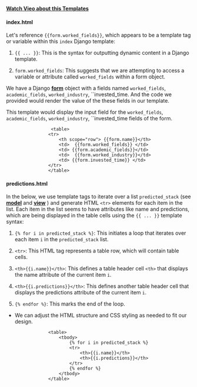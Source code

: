 **[Watch Vieo about this Templates](https://youtu.be/MxpcVszpVgc?si=wYy1lsKjOILYT3l0)**

#### index.html

Let's reference `{{form.worked_fields}}`, which appears to be a template tag or variable within this `index` Django template:

1) `{{ ... }}`: This is the syntax for outputting dynamic content in a Django template.

2) `form.worked_fields`: This suggests that we are attempting to access a variable or attribute called `worked_fields` within a form object.

We have a Django **[form](https://github.com/Khosiyat/GeekyPinkers/blob/main/form_document.md)** object with a fields named `worked_fields`, `academic_fields`, `worked_industry`, ``invested_time. And the code we provided would render the value of the these fields in our template.

This template would display the input field for the `worked_fields`, `academic_fields`, `worked_industry`, ``invested_time  fields of the form.

```
                 <table>
                <tr> 
                    <th scope="row"> {{form.name}}</th>
                    <td>  {{form.worked_fields}} </td>
                    <td> {{form.academic_fields}}</td>
                    <td>  {{form.worked_industry}}</td>
                    <td> {{form.invested_time}} </td>
                </tr>
                </table>
```


#### predictions.html

In the below, we use template tags to iterate over a list `predicted_stack` (see **[model](https://github.com/Khosiyat/GeekyPinkers/blob/main/model_document.md)** and **[view](https://github.com/Khosiyat/GeekyPinkers/blob/main/views_document.md)** ) and generate HTML `<tr>` elements for each item in the list. Each item in the list seems to have attributes like name and predictions, which are being displayed in the table cells using the `{{ ... }}` template syntax:

1) `{% for i in predicted_stack %}`: This initiates a loop that iterates over each item `i` in the `predicted_stack` list.

2) `<tr>`: This HTML tag represents a table row, which will contain table cells.

3) `<th>{{i.name}}</th>`: This defines a table header cell `<th>` that displays the name attribute of the current item `i`.

4) `<th>{{i.predictions}}</th>`: This defines another table header cell that displays the predictions attribute of the current item `i`.

5) `{% endfor %}`: This marks the end of the loop.

- We can adjust the HTML structure and CSS styling as needed to fit our design.

```
                <table>
                    <tbody>
                        {% for i in predicted_stack %}
                        <tr>
                            <th>{{i.name}}</th>
                            <th>{{i.predictions}}</th>
                        </tr>
                        {% endfor %}
                    </tbody> 
                </table>

```
